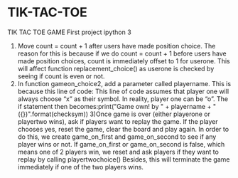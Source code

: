 # TIK-TAC-TOE
TIK TAC TOE GAME
First project ipython 3
1) Move count = count + 1 after users have made position choice. The reason for this is because if we do count = count + 1 before users have made position choices, count is immediately offset to 1 for userone.
This will affect function replacement_choice() as userone is checked by seeing if count is even or not. 
2) In function gameon_choice2, add a parameter called playername. This is because this line of code:
This line of code assumes that player one will always choose “x” as their symbol. In reality, player one can be “o”. The if statement then becomes:print("Game own! by " + playername + " ({})".format(checksym))
3)Once game is over (either playerone or playertwo wins), ask if players want to replay the game. If the player chooses yes, reset the game, clear the board and play again.
In order to do this, we create game_on_first and game_on_second to see if any player wins or not. If game_on_first or game_on_second is false, which means one of 2 players win, we reset and ask players if they want to replay by calling playertwochoice()
Besides, this will terminate the game immediately if one of the two players wins.

